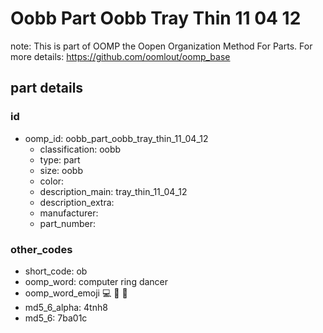 # Oobb Part Oobb Tray Thin 11 04 12  

note: This is part of OOMP the Oopen Organization Method For Parts. For more details: https://github.com/oomlout/oomp_base

##  part details





### id
* oomp_id: oobb_part_oobb_tray_thin_11_04_12
  * classification: oobb
  * type: part
  * size: oobb
  * color: 
  * description_main: tray_thin_11_04_12
  * description_extra: 
  * manufacturer: 
  * part_number: 

### other_codes
* short_code: ob
* oomp_word: computer ring dancer
* oomp_word_emoji :computer: :ring: :dancer:
* md5_6_alpha: 4tnh8
* md5_6: 7ba01c